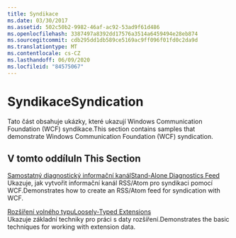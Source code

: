 ```yaml
---
title: Syndikace
ms.date: 03/30/2017
ms.assetid: 502c50b2-9982-46af-ac92-53ad9f61d486
ms.openlocfilehash: 3387497a8392dd17576a3514a6459494e28eb874
ms.sourcegitcommit: cdb295dd1db589ce5169ac9ff096f01fd0c2da9d
ms.translationtype: MT
ms.contentlocale: cs-CZ
ms.lasthandoff: 06/09/2020
ms.locfileid: "84575067"
---
```

# <a name="syndication"></a><span data-ttu-id="d990e-102">Syndikace</span><span class="sxs-lookup"><span data-stu-id="d990e-102">Syndication</span></span>
<span data-ttu-id="d990e-103">Tato část obsahuje ukázky, které ukazují Windows Communication Foundation (WCF) syndikace.</span><span class="sxs-lookup"><span data-stu-id="d990e-103">This section contains samples that demonstrate Windows Communication Foundation (WCF) syndication.</span></span>  
  
## <a name="in-this-section"></a><span data-ttu-id="d990e-104">V tomto oddílu</span><span class="sxs-lookup"><span data-stu-id="d990e-104">In This Section</span></span>  
 [<span data-ttu-id="d990e-105">Samostatný diagnostický informační kanál</span><span class="sxs-lookup"><span data-stu-id="d990e-105">Stand-Alone Diagnostics Feed</span></span>](stand-alone-diagnostics-feed-sample.md)  
 <span data-ttu-id="d990e-106">Ukazuje, jak vytvořit informační kanál RSS/Atom pro syndikaci pomocí WCF.</span><span class="sxs-lookup"><span data-stu-id="d990e-106">Demonstrates how to create an RSS/Atom feed for syndication with WCF.</span></span>  
  
 [<span data-ttu-id="d990e-107">Rozšíření volného typu</span><span class="sxs-lookup"><span data-stu-id="d990e-107">Loosely-Typed Extensions</span></span>](loosely-typed-extensions-sample.md)  
 <span data-ttu-id="d990e-108">Ukazuje základní techniky pro práci s daty rozšíření.</span><span class="sxs-lookup"><span data-stu-id="d990e-108">Demonstrates the basic techniques for working with extension data.</span></span>
